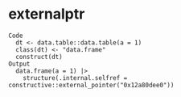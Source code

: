 # externalptr

    Code
      dt <- data.table::data.table(a = 1)
      class(dt) <- "data.frame"
      construct(dt)
    Output
      data.frame(a = 1) |>
        structure(.internal.selfref = constructive::external_pointer("0x12a80dee0"))

